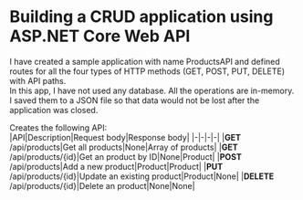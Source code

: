 # Building a CRUD application using ASP.NET Core Web API
I have created a sample application with name ProductsAPI and defined routes for all the four types of HTTP methods (GET, POST, PUT, DELETE) with API paths.  
In this app, I have not used any database. All the operations are in-memory. I saved them to a JSON file so that data would not be lost after the application was closed.

Creates the following API:  
|API|Description|Request body|Response body|
|-|-|-|-|
|**GET** /api/products|Get all products|None|Array of products|
|**GET** /api/products/{id}|Get an product by ID|None|Product|
|**POST** /api/products|Add a new product|Product|Product|
|**PUT** /api/products/{id}|Update an existing product|Product|None|
|**DELETE** /api/products/{id}|Delete an product|None|None|
